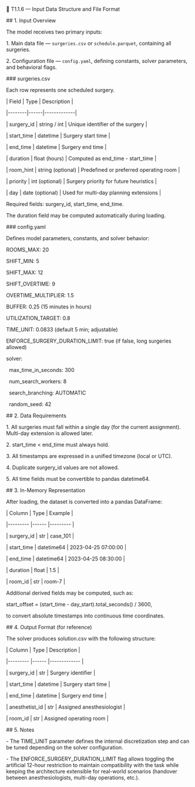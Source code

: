 🧩 T1.1.6 — Input Data Structure and File Format



\## 1. Input Overview

The model receives two primary inputs:

1\. Main data file — `surgeries.csv` or `schedule.parquet`, containing all surgeries.

2\. Configuration file — `config.yaml`, defining constants, solver parameters, and behavioral flags.



\### surgeries.csv

Each row represents one scheduled surgery.



| Field | Type | Description |

|--------|------|-------------|

| surgery\_id | string / int | Unique identifier of the surgery |

| start\_time | datetime | Surgery start time |

| end\_time | datetime | Surgery end time |

| duration | float (hours) | Computed as end\_time - start\_time |

| room\_hint | string (optional) | Predefined or preferred operating room |

| priority | int (optional) | Surgery priority for future heuristics |

| day | date (optional) | Used for multi-day planning extensions |



Required fields: surgery\_id, start\_time, end\_time.

The duration field may be computed automatically during loading.



\### config.yaml

Defines model parameters, constants, and solver behavior:



ROOMS\_MAX: 20  

SHIFT\_MIN: 5  

SHIFT\_MAX: 12  

SHIFT\_OVERTIME: 9  

OVERTIME\_MULTIPLIER: 1.5  

BUFFER: 0.25  (15 minutes in hours)  

UTILIZATION\_TARGET: 0.8  

TIME\_UNIT: 0.0833  (default 5 min; adjustable)  

ENFORCE\_SURGERY\_DURATION\_LIMIT: true  (if false, long surgeries allowed)



solver:

&nbsp; max\_time\_in\_seconds: 300

&nbsp; num\_search\_workers: 8

&nbsp; search\_branching: AUTOMATIC

&nbsp; random\_seed: 42



\## 2. Data Requirements

1\. All surgeries must fall within a single day (for the current assignment). Multi-day extension is allowed later.

2\. start\_time < end\_time must always hold.

3\. All timestamps are expressed in a unified timezone (local or UTC).

4\. Duplicate surgery\_id values are not allowed.

5\. All time fields must be convertible to pandas datetime64.



\## 3. In-Memory Representation

After loading, the dataset is converted into a pandas DataFrame:



| Column 		| Type 		| Example 				|

|---------	|------		|---------				|

| surgery\_id 	| str 			| case\_101 				|

| start\_time 	| datetime64 	| 2023-04-25 07:00:00 	|

| end\_time 	| datetime64 	| 2023-04-25 08:30:00 	|

| duration 	| float 		| 1.5 						|

| room\_id 		| str		 	| room-7 					|



Additional derived fields may be computed, such as:

start\_offset = (start\_time - day\_start).total\_seconds() / 3600,

to convert absolute timestamps into continuous time coordinates.



\## 4. Output Format (for reference)

The solver produces solution.csv with the following structure:



| Column 				| Type 		| Description 					|

|---------			|------		|-------------					|

| surgery\_id 			| str 			| Surgery identifier 			|

| start\_time 			| datetime 	| Surgery start time 			|

| end\_time 			| datetime 	| Surgery end time 				|

| anesthetist\_id 	| str 			| Assigned anesthesiologist 	|

| room\_id 			| str 		  	| Assigned operating room 		|



\## 5. Notes

\- The TIME\_UNIT parameter defines the internal discretization step and can be tuned depending on the solver configuration.

\- The ENFORCE\_SURGERY\_DURATION\_LIMIT flag allows toggling the artificial 12-hour restriction to maintain compatibility with the task while keeping the architecture extensible for real-world scenarios (handover between anesthesiologists, multi-day operations, etc.).







